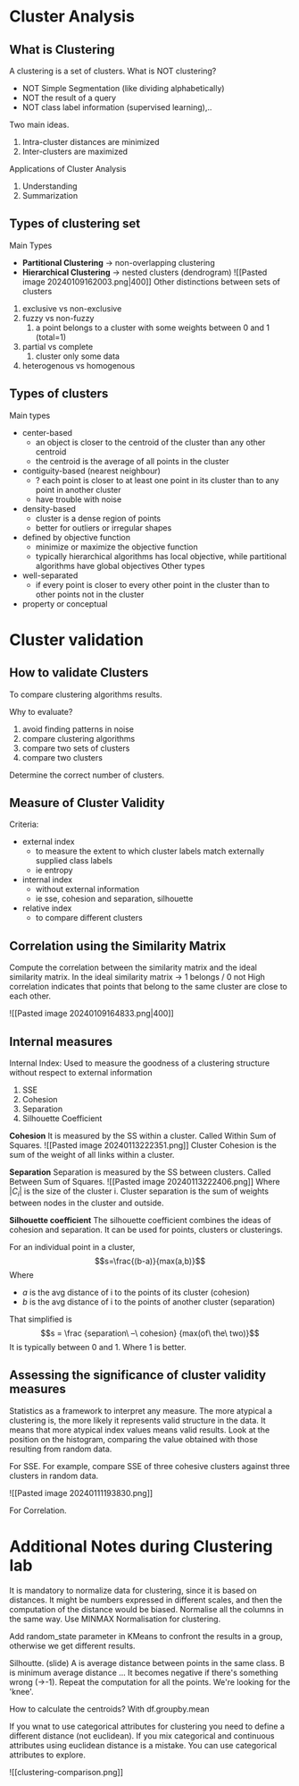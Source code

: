 # Cluster Analysis
## What is Clustering
A clustering is a set of clusters.
What is NOT clustering?
- NOT Simple Segmentation (like dividing alphabetically)
- NOT the result of a query
- NOT class label information (supervised learning),..

Two main ideas.
1. Intra-cluster distances are minimized
2. Inter-clusters are maximized

Applications of Cluster Analysis
1. Understanding
2. Summarization

## Types of clustering set
Main Types
- **Partitional Clustering** -> non-overlapping clustering
- **Hierarchical Clustering** -> nested clusters (dendrogram)
![[Pasted image 20240109162003.png|400]]
Other distinctions between sets of clusters
1. exclusive vs non-exclusive
2. fuzzy vs non-fuzzy
	1. a point belongs to a cluster with some weights between 0 and 1 (total=1)
3. partial vs complete
	1. cluster only some data
4. heterogenous vs homogenous
## Types of clusters
Main types
- center-based
	- an object is closer to the centroid of the cluster than any other centroid
	- the centroid is the average of all points in the cluster
- contiguity-based (nearest neighbour)
	- ? each point is closer to at least one point in its cluster than to any point in another cluster
	- have trouble with noise
- density-based
	- cluster is a dense region of points
	- better for outliers or irregular shapes
-  defined by objective function
	- minimize or maximize the objective function
	- typically hierarchical algorithms has local objective, while partitional algorithms have global objectives
Other types
- well-separated
	- if every point is closer to every other point in the cluster than to other points not in the cluster
- property or conceptual
# Cluster validation
## How to validate Clusters
To compare clustering algorithms results.

Why to evaluate?
1. avoid finding patterns in noise
2. compare clustering algorithms
3. compare two sets of clusters
4. compare two clusters

Determine the correct number of clusters.

## Measure of Cluster Validity
Criteria:
- external index
	- to measure the extent to which cluster labels match externally supplied class labels
	- ie entropy
- internal index
	- without external information
	- ie sse, cohesion and separation, silhouette
- relative index
	- to compare different clusters
## Correlation using the Similarity Matrix
Compute the correlation between the similarity matrix and the ideal similarity matrix.
 In the ideal similarity matrix -> 1 belongs / 0 not
High correlation indicates that points that belong to the same cluster are close to each other.

![[Pasted image 20240109164833.png|400]]
## Internal measures
Internal Index: Used to measure the goodness of a clustering structure without respect to external information

1. SSE
2. Cohesion
3. Separation
4. Silhouette Coefficient

**Cohesion**
It is measured by the SS within a cluster.
Called Within Sum of Squares.
![[Pasted image 20240113222351.png]]
Cluster Cohesion is the sum of the weight of all links within a cluster.

**Separation**
Separation is measured by the SS between clusters.
Called Between Sum of Squares.
![[Pasted image 20240113222406.png]]
Where $|C_i|$ is the size of the cluster i.
Cluster separation is the sum of weights between nodes in the cluster and outside.

**Silhouette coefficient**
The silhouette coefficient combines the ideas of cohesion and separation.
It can be used for points, clusters or clusterings.

For an individual point in a cluster, 
$$s=\frac{(b-a)}{max(a,b)}$$
Where
- $a$ is the avg distance of i to the points of its cluster (cohesion)
- $b$ is the avg distance of i to the points of another cluster (separation)

That simplified is
$$s = \frac {separation\ –\ cohesion} {max(of\ the\ two)}$$
It is typically between 0 and 1. Where 1 is better.

## Assessing the significance of cluster validity measures

Statistics as a framework to interpret any measure.
The more atypical a clustering is, the more likely it represents valid structure in the data. It means that more atypical index values means valid results.
Look at the position on the histogram, comparing the value obtained with those resulting from random data.

For SSE.
For example, compare SSE of three cohesive clusters against three clusters in random data.

![[Pasted image 20240111193830.png]]

For Correlation.



# Additional Notes during Clustering lab
It is mandatory to normalize data for clustering, since it is based on distances. It might be numbers expressed in different scales, and then the computation of the distance would be biased.
Normalise all the columns in the same way.
Use MINMAX Normalisation for clustering.

Add random_state parameter in KMeans to confront the results in a group, otherwise we get different results.

Silhoutte. (slide) 
A is average distance between points in the same class.
B is minimum average distance ...
It becomes negative if there's something wrong (->-1).
Repeat the computation for all the points.
We're looking for the 'knee'.

How to calculate the centroids?
With df.groupby.mean

If you wnat to use categorical attributes for clustering you need to define a different distance (not euclidean).
If you mix categorical and continuous attributes using euclidean distance is a mistake.
You can use categorical attributes to explore.

![[clustering-comparison.png]]
